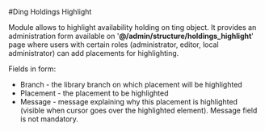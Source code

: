 #Ding Holdings Highlight

Module allows to highlight availability holding on ting object. It provides an administration form
available on '**@/admin/structure/holdings_highlight**' page where users with certain roles (administrator, editor, local administrator)
can add placements for highlighting.

Fields in form:
* Branch - the library branch on which placement will be highlighted
* Placement - the placement to be highlighted
* Message - message explaining why this placement is highlighted (visible when cursor goes over the highlighted element).
Message field is not mandatory.
